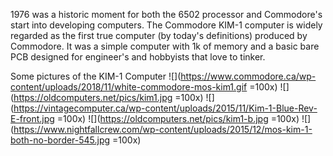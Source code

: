 1976 was a historic moment for both the 6502 processor and Commodore's start into developing computers. The Commodore KIM-1 computer is widely regarded as the first true computer (by today's definitions) produced by Commodore. It was a simple computer with 1k of memory and a basic bare PCB designed for engineer's and hobbyists that love to tinker.

Some pictures of the KIM-1 Computer
![](https://www.commodore.ca/wp-content/uploads/2018/11/white-commodore-mos-kim1.gif =100x)
![](https://oldcomputers.net/pics/kim1.jpg =100x)
![](https://vintagecomputer.ca/wp-content/uploads/2015/11/Kim-1-Blue-Rev-E-front.jpg =100x)
![](https://oldcomputers.net/pics/kim1-b.jpg =100x)
![](https://www.nightfallcrew.com/wp-content/uploads/2015/12/mos-kim-1-both-no-border-545.jpg =100x)
